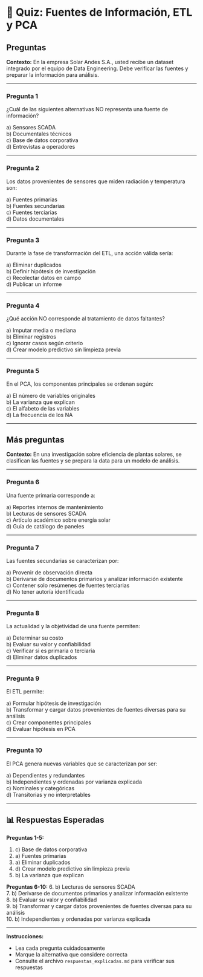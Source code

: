 # 📝 Quiz: Fuentes de Información, ETL y PCA

## Preguntas

**Contexto:**
En la empresa Solar Andes S.A., usted recibe un dataset integrado por el equipo de Data Engineering. Debe verificar las fuentes y preparar la información para análisis.

---

### Pregunta 1

¿Cuál de las siguientes alternativas NO representa una fuente de información?

a) Sensores SCADA  
b) Documentales técnicos  
c) Base de datos corporativa  
d) Entrevistas a operadores

---

### Pregunta 2

Los datos provenientes de sensores que miden radiación y temperatura son:

a) Fuentes primarias  
b) Fuentes secundarias  
c) Fuentes terciarias  
d) Datos documentales

---

### Pregunta 3

Durante la fase de transformación del ETL, una acción válida sería:

a) Eliminar duplicados  
b) Definir hipótesis de investigación  
c) Recolectar datos en campo  
d) Publicar un informe

---

### Pregunta 4

¿Qué acción NO corresponde al tratamiento de datos faltantes?

a) Imputar media o mediana  
b) Eliminar registros  
c) Ignorar casos según criterio  
d) Crear modelo predictivo sin limpieza previa

---

### Pregunta 5

En el PCA, los componentes principales se ordenan según:

a) El número de variables originales  
b) La varianza que explican  
c) El alfabeto de las variables  
d) La frecuencia de los NA

---

## Más preguntas

**Contexto:**
En una investigación sobre eficiencia de plantas solares, se clasifican las fuentes y se prepara la data para un modelo de análisis.

---

### Pregunta 6

Una fuente primaria corresponde a:

a) Reportes internos de mantenimiento  
b) Lecturas de sensores SCADA  
c) Artículo académico sobre energía solar  
d) Guía de catálogo de paneles

---

### Pregunta 7

Las fuentes secundarias se caracterizan por:

a) Provenir de observación directa  
b) Derivarse de documentos primarios y analizar información existente  
c) Contener solo resúmenes de fuentes terciarias  
d) No tener autoría identificada

---

### Pregunta 8

La actualidad y la objetividad de una fuente permiten:

a) Determinar su costo  
b) Evaluar su valor y confiabilidad  
c) Verificar si es primaria o terciaria  
d) Eliminar datos duplicados

---

### Pregunta 9

El ETL permite:

a) Formular hipótesis de investigación  
b) Transformar y cargar datos provenientes de fuentes diversas para su análisis  
c) Crear componentes principales  
d) Evaluar hipótesis en PCA

---

### Pregunta 10

El PCA genera nuevas variables que se caracterizan por ser:

a) Dependientes y redundantes  
b) Independientes y ordenadas por varianza explicada  
c) Nominales y categóricas  
d) Transitorias y no interpretables

---

## 📊 Respuestas Esperadas

**Preguntas 1-5:**
1. c) Base de datos corporativa  
2. a) Fuentes primarias  
3. a) Eliminar duplicados  
4. d) Crear modelo predictivo sin limpieza previa  
5. b) La varianza que explican  

**Preguntas 6-10:**
6. b) Lecturas de sensores SCADA  
7. b) Derivarse de documentos primarios y analizar información existente  
8. b) Evaluar su valor y confiabilidad  
9. b) Transformar y cargar datos provenientes de fuentes diversas para su análisis  
10. b) Independientes y ordenadas por varianza explicada

---

**Instrucciones:**
- Lea cada pregunta cuidadosamente
- Marque la alternativa que considere correcta
- Consulte el archivo `respuestas_explicadas.md` para verificar sus respuestas

